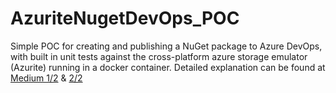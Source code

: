 # AzuriteNugetDevOps_POC
Simple POC for creating and publishing a NuGet package to Azure DevOps, with built in unit tests against the cross-platform azure storage emulator (Azurite) running in a docker container.
Detailed explanation can be found at [Medium 1/2](https://ledjon52.medium.com/how-to-deploy-a-nuget-package-run-tests-against-azurite-in-local-devops-environments-part-1-2-9a28f0c1fd19) & [2/2](https://ledjon52.medium.com/how-to-deploy-a-nuget-package-run-tests-against-azurite-in-local-devops-environments-part-2-2-e656b770b9af)
